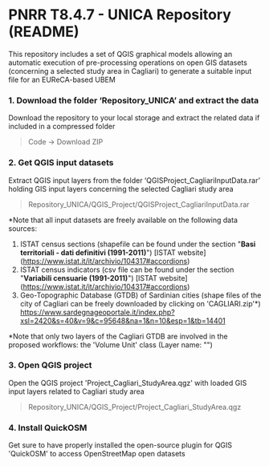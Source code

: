 # PNRR T8.4.7 - UNICA Repository (README)

This repository includes a set of QGIS graphical models allowing an automatic execution of pre-processing operations on open GIS datasets (concerning a selected study area in Cagliari) to generate a suitable input file for an EUReCA-based UBEM

### 1. Download the folder ‘Repository_UNICA’ and extract the data
Download the repository to your local storage and extract the related data if included in a compressed folder

> Code -> Download ZIP

### 2. Get QGIS input datasets
Extract QGIS input layers from the folder ‘QGISProject_CagliariInputData.rar’ holding GIS input layers concerning the selected Cagliari study area
> Repository_UNICA/QGIS_Project/QGISProject_CagliariInputData.rar

*Note that all input datasets are freely available on the following data sources:
1. ISTAT census sections (shapefile can be found under the section "**Basi territoriali - dati definitivi (1991-2011)**") [ISTAT website] (https://www.istat.it/it/archivio/104317#accordions)
2. ISTAT census indicators (csv file can be found under the section "**Variabili censuarie (1991-2011)**") [ISTAT website] (https://www.istat.it/it/archivio/104317#accordions)
3. Geo-Topographic Database (GTDB) of Sardinian cities (shape files of the city of Cagliari can be freely downloaded by clicking on 'CAGLIARI.zip'*) https://www.sardegnageoportale.it/index.php?xsl=2420&s=40&v=9&c=95648&na=1&n=10&esp=1&tb=14401

*Note that only two layers of the Cagliari GTDB are involved in the proposed workflows: the 'Volume Unit' class (Layer name: "")

### 3. Open QGIS project
Open the QGIS project 'Project_Cagliari_StudyArea.qgz' with loaded GIS input layers related to Cagliari study area
> Repository_UNICA/QGIS_Project/Project_Cagliari_StudyArea.qgz

### 4. Install QuickOSM
Get sure to have properly installed the open-source plugin for QGIS 'QuickOSM' to access OpenStreetMap open datasets


